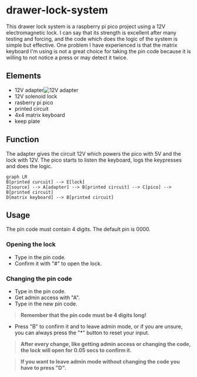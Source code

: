 # drawer-lock-system
This drawer lock system is a raspberry pi pico project using a 12V electromagnetic lock. I can say that its strength is excellent after many testing and forcing, and the code which does the logic of the system is simple but effective. One problem I have experienced is that the matrix keyboard I'm using is not a great choice for taking the pin code because it is willing to not notice a press or may detect it twice.
## Elements
- 12V adapter![12V adapter](https://github.com/nagydavid04/drawer-lock-system/assets/132921246/f5b90aa8-7c51-4d83-a6f2-b8afcdcd3645)
- 12V solenoid lock
- rasberry pi pico
- printed circuit
- 4x4 matrix keyboard
- keep plate
## Function
The adapter gives the circuit 12V which powers the pico with 5V and the lock with 12V. The pico starts to listen the keyboard, logs the keypresses and does the logic.
```mermaid
graph LR
B[printed curcuit] --> E[lock]
Z[source] --> A[adapter] --> B[printed circuit] --> C[pico] --> B[printed circuit]
D[matrix keyboard] --> B[printed circuit]
```
## Usage
The pin code must contain 4 digits. The default pin is 0000.
### Opening the lock
- Type in the pin code.
- Confirm it with "#" to open the lock.
### Changing the pin code
- Type in the pin code.
- Get admin access with "A".
- Type in the new pin code.
> **Remember that the pin code must be 4 digits long!**
- Press "B" to confirm it and to leave admin mode, or if you are unsure, you can always press the "*" button to reset your input.
> **After every change, like getting admin access or changing the code, the lock will open for 0.05 secs to confirm it.**

> **If you want to leave admin mode without changing the code you have to press "D".**
